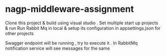 # nagp-middleware-assignment

Clone this project & build using visual studio . Set multiple start up projects & run 
Run Rabbit Mq in local & setup its configuration in appsettings.json for other projects

Swagger endpoint will be running , try to execute it . In RabbitMq notification service will see messages for the same
